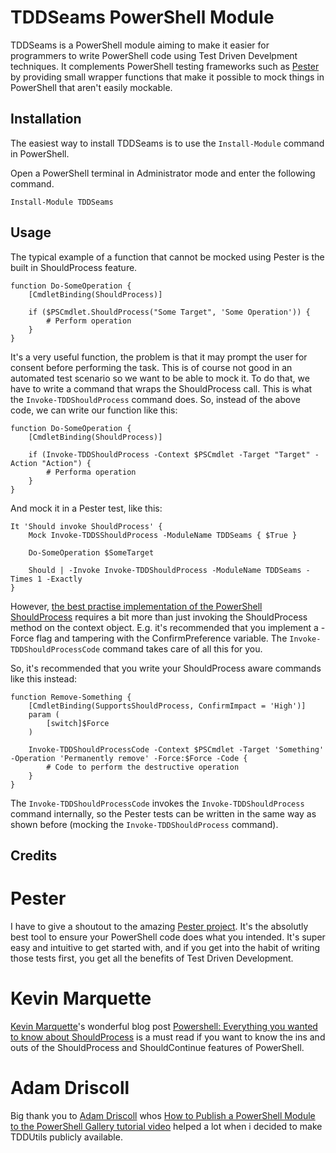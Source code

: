 # TDDSeams PowerShell Module

TDDSeams is a PowerShell module aiming to make it easier for programmers to write PowerShell code using Test Driven Develpment techniques. It complements PowerShell testing frameworks such as [Pester](https://github.com/pester/Pester) by providing small wrapper functions that make it possible to mock things in PowerShell that aren't easily mockable.

## Installation
The easiest way to install TDDSeams is to use the `Install-Module` command in PowerShell.

Open a PowerShell terminal in Administrator mode and enter the following command.

```
Install-Module TDDSeams
```

## Usage
The typical example of a function that cannot be mocked using Pester is the built in ShouldProcess feature. 

```
function Do-SomeOperation {
    [CmdletBinding(ShouldProcess)]

    if ($PSCmdlet.ShouldProcess("Some Target", 'Some Operation')) {
        # Perform operation
    } 
}
```

It's a very useful function, the problem is that it may prompt the user for consent before performing the task. This is of course not good in an automated test scenario so we want to be able to mock it. To do that, we have to write a command that wraps the ShouldProcess call. 
This is what the `Invoke-TDDShouldProcess` command does. So, instead of the above code, we can write our function like this:

```
function Do-SomeOperation {
    [CmdletBinding(ShouldProcess)]

    if (Invoke-TDDShouldProcess -Context $PSCmdlet -Target "Target" -Action "Action") {
        # Performa operation
    }
}
```

And mock it in a Pester test, like this:

```
It 'Should invoke ShouldProcess' {
    Mock Invoke-TDDSShouldProcess -ModuleName TDDSeams { $True }

    Do-SomeOperation $SomeTarget

    Should | -Invoke Invoke-TDDShouldProcess -ModuleName TDDSeams -Times 1 -Exactly
}
```

However, [the best practise implementation of the PowerShell ShouldProcess](https://docs.microsoft.com/en-us/powershell/scripting/learn/deep-dives/everything-about-shouldprocess) requires a bit more than just invoking the ShouldProcess method on the context object. E.g. it's recommended that you implement a -Force flag and tampering with the ConfirmPreference variable. The `Invoke-TDDShouldProcessCode` command takes care of all this for you.

So, it's recommended that you write your ShouldProcess aware commands like this instead:

```
function Remove-Something {
    [CmdletBinding(SupportsShouldProcess, ConfirmImpact = 'High')]
    param (
        [switch]$Force
    )

    Invoke-TDDShouldProcessCode -Context $PSCmdlet -Target 'Something' -Operation 'Permanently remove' -Force:$Force -Code {
        # Code to perform the destructive operation
    }
}
```

The `Invoke-TDDShouldProcessCode` invokes the `Invoke-TDDShouldProcess` command internally, so the Pester tests can be written in the same way as shown before (mocking the `Invoke-TDDShouldProcess` command).

## Credits

# Pester
I have to give a shoutout to the amazing [Pester project](https://github.com/pester/Pester). It's the absolutly best tool to ensure your PowerShell code does what you intended. It's super easy and intuitive to get started with, and if you get into the habit of writing those tests first, you get all the benefits of Test Driven Development.

# Kevin Marquette
[Kevin Marquette](https://github.com/KevinMarquette)'s wonderful blog post [Powershell: Everything you wanted to know about ShouldProcess](https://powershellexplained.com/2020-03-15-Powershell-shouldprocess-whatif-confirm-shouldcontinue-everything) is a must read if you want to know the ins and outs of the ShouldProcess and ShouldContinue features of PowerShell.

# Adam Driscoll
Big thank you to [Adam Driscoll](https://github.com/adamdriscoll) whos [How to Publish a PowerShell Module to the PowerShell Gallery tutorial video](https://www.youtube.com/watch?v=TdWWUOJ4s7A) helped a lot when i decided to make TDDUtils publicly available.
 
